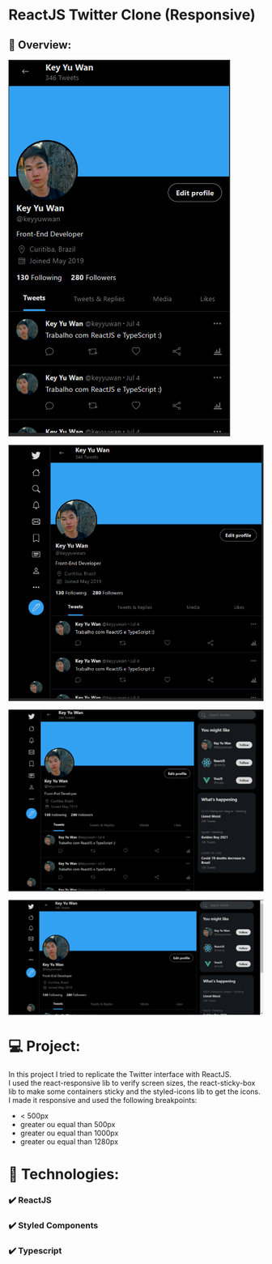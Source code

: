# ReactJS Twitter Clone (Responsive)

## 📸 Overview:

![responsive (less than 500px)](./.github/assets/lessThan500px.png)

![responsive (greater or equal than 500px)](./.github/assets/greaterOrEqualThan500px.png)

![responsive (greater or equal than 1000px)](./.github/assets/greaterOrEqualThan1000px.png)

![responsive (greater or equal than 1280px)](./.github/assets/greaterOrEqualThan1280px.png)

# 💻 Project:

In this project I tried to replicate the Twitter interface with ReactJS. <br />
I used the react-responsive lib to verify screen sizes, the react-sticky-box lib to make some containers sticky and the styled-icons lib to get the icons. <br />
I made it responsive and used the following breakpoints: <br />

- < 500px
- greater ou equal than 500px
- greater ou equal than 1000px
- greater ou equal than 1280px

# 🚀 Technologies:

### ✔️ ReactJS

### ✔️ Styled Components

### ✔️ Typescript
